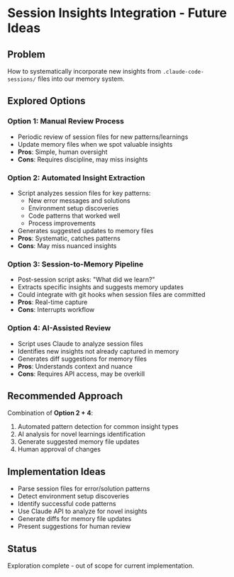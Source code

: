 # Session Insights Integration - Future Ideas

## Problem
How to systematically incorporate new insights from `.claude-code-sessions/` files into our memory system.

## Explored Options

### Option 1: Manual Review Process
- Periodic review of session files for new patterns/learnings
- Update memory files when we spot valuable insights
- **Pros**: Simple, human oversight
- **Cons**: Requires discipline, may miss insights

### Option 2: Automated Insight Extraction
- Script analyzes session files for key patterns:
  - New error messages and solutions
  - Environment setup discoveries
  - Code patterns that worked well
  - Process improvements
- Generates suggested updates to memory files
- **Pros**: Systematic, catches patterns
- **Cons**: May miss nuanced insights

### Option 3: Session-to-Memory Pipeline
- Post-session script asks: "What did we learn?"
- Extracts specific insights and suggests memory updates
- Could integrate with git hooks when session files are committed
- **Pros**: Real-time capture
- **Cons**: Interrupts workflow

### Option 4: AI-Assisted Review
- Script uses Claude to analyze session files
- Identifies new insights not already captured in memory
- Generates diff suggestions for memory files
- **Pros**: Understands context and nuance
- **Cons**: Requires API access, may be overkill

## Recommended Approach
Combination of **Option 2 + 4**:
1. Automated pattern detection for common insight types
2. AI analysis for novel learnings identification
3. Generate suggested memory file updates
4. Human approval of changes

## Implementation Ideas
- Parse session files for error/solution patterns
- Detect environment setup discoveries
- Identify successful code patterns
- Use Claude API to analyze for novel insights
- Generate diffs for memory file updates
- Present suggestions for human review

## Status
Exploration complete - out of scope for current implementation.